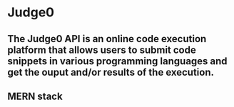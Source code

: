 # Judge0


## The Judge0 API is an online code execution platform that allows users to submit code snippets in various programming languages and get the ouput and/or results of the execution.  
## MERN stack

